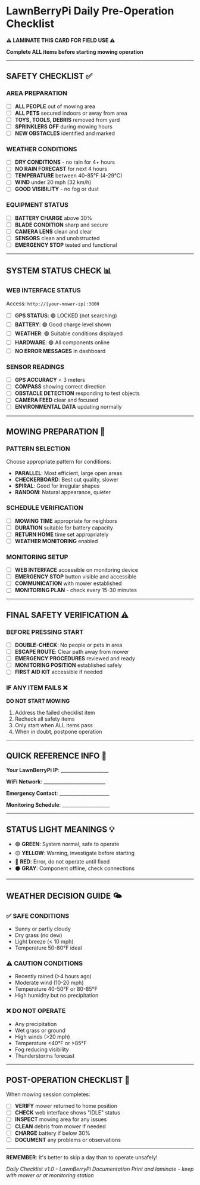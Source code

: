 # LawnBerryPi Daily Pre-Operation Checklist

**⚠️ LAMINATE THIS CARD FOR FIELD USE ⚠️**

**Complete ALL items before starting mowing operation**

---

## SAFETY CHECKLIST ✅

### AREA PREPARATION
- [ ] **ALL PEOPLE** out of mowing area
- [ ] **ALL PETS** secured indoors or away from area
- [ ] **TOYS, TOOLS, DEBRIS** removed from yard
- [ ] **SPRINKLERS OFF** during mowing hours
- [ ] **NEW OBSTACLES** identified and marked

### WEATHER CONDITIONS
- [ ] **DRY CONDITIONS** - no rain for 4+ hours
- [ ] **NO RAIN FORECAST** for next 4 hours
- [ ] **TEMPERATURE** between 40-85°F (4-29°C)
- [ ] **WIND** under 20 mph (32 km/h)
- [ ] **GOOD VISIBILITY** - no fog or dust

### EQUIPMENT STATUS
- [ ] **BATTERY CHARGE** above 30%
- [ ] **BLADE CONDITION** sharp and secure
- [ ] **CAMERA LENS** clean and clear
- [ ] **SENSORS** clean and unobstructed
- [ ] **EMERGENCY STOP** tested and functional

---

## SYSTEM STATUS CHECK 📊

### WEB INTERFACE STATUS
Access: `http://[your-mower-ip]:3000`

- [ ] **GPS STATUS**: 🟢 LOCKED (not searching)
- [ ] **BATTERY**: 🟢 Good charge level shown
- [ ] **WEATHER**: 🟢 Suitable conditions displayed
- [ ] **HARDWARE**: 🟢 All components online
- [ ] **NO ERROR MESSAGES** in dashboard

### SENSOR READINGS
- [ ] **GPS ACCURACY** < 3 meters
- [ ] **COMPASS** showing correct direction
- [ ] **OBSTACLE DETECTION** responding to test objects
- [ ] **CAMERA FEED** clear and focused
- [ ] **ENVIRONMENTAL DATA** updating normally

---

## MOWING PREPARATION 🔧

### PATTERN SELECTION
Choose appropriate pattern for conditions:
- **PARALLEL**: Most efficient, large open areas
- **CHECKERBOARD**: Best cut quality, slower
- **SPIRAL**: Good for irregular shapes
- **RANDOM**: Natural appearance, quieter

### SCHEDULE VERIFICATION
- [ ] **MOWING TIME** appropriate for neighbors
- [ ] **DURATION** suitable for battery capacity
- [ ] **RETURN HOME** time set appropriately
- [ ] **WEATHER MONITORING** enabled

### MONITORING SETUP
- [ ] **WEB INTERFACE** accessible on monitoring device
- [ ] **EMERGENCY STOP** button visible and accessible
- [ ] **COMMUNICATION** with mower established
- [ ] **MONITORING PLAN** - check every 15-30 minutes

---

## FINAL SAFETY VERIFICATION ⚠️

### BEFORE PRESSING START
- [ ] **DOUBLE-CHECK**: No people or pets in area
- [ ] **ESCAPE ROUTE**: Clear path away from mower
- [ ] **EMERGENCY PROCEDURES** reviewed and ready
- [ ] **MONITORING POSITION** established safely
- [ ] **FIRST AID KIT** accessible if needed

### IF ANY ITEM FAILS ❌
**DO NOT START MOWING**
1. Address the failed checklist item
2. Recheck all safety items
3. Only start when ALL items pass
4. When in doubt, postpone operation

---

## QUICK REFERENCE INFO 📱

**Your LawnBerryPi IP**: ____________________

**WiFi Network**: __________________________

**Emergency Contact**: _____________________

**Monitoring Schedule**: ____________________

---

## STATUS LIGHT MEANINGS 💡

- 🟢 **GREEN**: System normal, safe to operate
- 🟡 **YELLOW**: Warning, investigate before starting
- 🔴 **RED**: Error, do not operate until fixed
- ⚫ **GRAY**: Component offline, check connections

---

## WEATHER DECISION GUIDE 🌤️

### ✅ SAFE CONDITIONS
- Sunny or partly cloudy
- Dry grass (no dew)
- Light breeze (< 10 mph)
- Temperature 50-80°F ideal

### ⚠️ CAUTION CONDITIONS
- Recently rained (>4 hours ago)
- Moderate wind (10-20 mph)
- Temperature 40-50°F or 80-85°F
- High humidity but no precipitation

### ❌ DO NOT OPERATE
- Any precipitation
- Wet grass or ground
- High winds (>20 mph)
- Temperature <40°F or >85°F
- Fog reducing visibility
- Thunderstorms forecast

---

## POST-OPERATION CHECKLIST 🏁

When mowing session completes:
- [ ] **VERIFY** mower returned to home position
- [ ] **CHECK** web interface shows "IDLE" status
- [ ] **INSPECT** mowing area for any issues
- [ ] **CLEAN** debris from mower if needed
- [ ] **CHARGE** battery if below 30%
- [ ] **DOCUMENT** any problems or observations

---

**REMEMBER**: It's better to skip a day than to operate unsafely!

*Daily Checklist v1.0 - LawnBerryPi Documentation*
*Print and laminate - keep with mower or at monitoring station*
